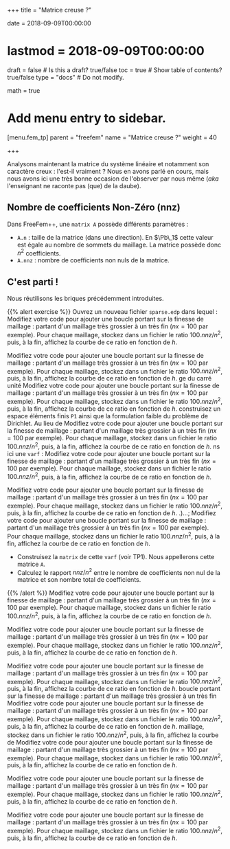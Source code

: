 +++
title = "Matrice creuse ?"

date = 2018-09-09T00:00:00
# lastmod = 2018-09-09T00:00:00

draft = false  # Is this a draft? true/false
toc = true  # Show table of contents? true/false
type = "docs"  # Do not modify.

math = true

# Add menu entry to sidebar.
[menu.fem_tp]
  parent = "freefem"
  name = "Matrice creuse ?"
  weight = 40

+++

$\newcommand{\diff}{\mathrm{d}}$
$\newcommand{\xx}{\mathbf{x}}$
$\newcommand{\vec}[1]{\mathbf{#1}}$
$\newcommand{\conj}[1]{\overline{#1}}$
$\newcommand{\Pb}{\mathbb{P}}$
$\newcommand{\dn}{\partial\_{\mathbf{n}}}$
$\newcommand{\Lo}{L^2(\Omega)}$
$\newcommand{\Ho}{H^1(\Omega)}$
$\newcommand{\Hoz}{H^1\_0(\Omega)}$
$\newcommand{\dsp}{\displaystyle}$
$\newcommand{\uh}{u\_h}$
$\newcommand{\eh}{e\_h}$
$\newcommand{\norm}[1]{\left\\|#1\right\\|}$
$\newcommand{\normL}[1]{\norm{#1}\_{\Lo}}$
$\newcommand{\normH}[1]{\norm{#1}\_{\Ho}}$


Analysons maintenant la matrice du système linéaire et notamment son caractère creux : l'est-il vraiment ? Nous en avons parlé en cours, mais nous avons ici une très bonne occasion de l'observer par nous même (*aka* l'enseignant ne raconte pas (que) de la daube).

## Nombre de coefficients Non-Zéro (nnz)

Dans FreeFem++, une `matrix A` possède différents paramètres :

- `A.n` : taille de la matrice (dans une direction). En $\Pb\_1$ cette valeur est égale au nombre de sommets du maillage. La matrice possède donc $n^2$ coefficients.
- `A.nnz` : nombre de coefficients non nuls de la matrice.


## C'est parti !

Nous réutilisons les briques précédemment introduites. 

{{% alert exercise %}}
Ouvrez un nouveau fichier `sparse.edp` dans lequel :
  Modifiez votre code pour ajouter une boucle portant sur la finesse de maillage : partant d'un maillage très grossier à un très fin ($nx= 100$ par exemple). Pour chaque maillage, stockez dans un fichier le ratio $100.nnz/n^2$, puis, à la fin, affichez la courbe de ce ratio en fonction de $h$.

  Modifiez votre code pour ajouter une boucle portant sur la finesse de maillage : partant d'un maillage très grossier à un très fin ($nx= 100$ par exemple). Pour chaque maillage, stockez dans un fichier le ratio $100.nnz/n^2$, puis, à la fin, affichez la courbe de ce ratio en fonction de $h$.
ge du carré unité
  Modifiez votre code pour ajouter une boucle portant sur la finesse de maillage : partant d'un maillage très grossier à un très fin ($nx= 100$ par exemple). Pour chaque maillage, stockez dans un fichier le ratio $100.nnz/n^2$, puis, à la fin, affichez la courbe de ce ratio en fonction de $h$.
 construisez un espace éléments finis `P1` ainsi que la formulation faible du problème de Dirichlet. Au lieu de   Modifiez votre code pour ajouter une boucle portant sur la finesse de maillage : partant d'un maillage très grossier à un très fin ($nx= 100$ par exemple). Pour chaque maillage, stockez dans un fichier le ratio $100.nnz/n^2$, puis, à la fin, affichez la courbe de ce ratio en fonction de $h$.
ns ici une `varf` :
  Modifiez votre code pour ajouter une boucle portant sur la finesse de maillage : partant d'un maillage très grossier à un très fin ($nx= 100$ par exemple). Pour chaque maillage, stockez dans un fichier le ratio $100.nnz/n^2$, puis, à la fin, affichez la courbe de ce ratio en fonction de $h$.

  Modifiez votre code pour ajouter une boucle portant sur la finesse de maillage : partant d'un maillage très grossier à un très fin ($nx= 100$ par exemple). Pour chaque maillage, stockez dans un fichier le ratio $100.nnz/n^2$, puis, à la fin, affichez la courbe de ce ratio en fonction de $h$.
.)...;
  Modifiez votre code pour ajouter une boucle portant sur la finesse de maillage : partant d'un maillage très grossier à un très fin ($nx= 100$ par exemple). Pour chaque maillage, stockez dans un fichier le ratio $100.nnz/n^2$, puis, à la fin, affichez la courbe de ce ratio en fonction de $h$.

- Construisez la `matrix` de cette `varf` (voir TP1). Nous appellerons cette matrice `A`.
- Calculez le rapport $nnz/n^2$ entre le nombre de coefficients non nul de la matrice et son nombre total de coefficients.
    
{{% /alert %}}
  Modifiez votre code pour ajouter une boucle portant sur la finesse de maillage : partant d'un maillage très grossier à un très fin ($nx= 100$ par exemple). Pour chaque maillage, stockez dans un fichier le ratio $100.nnz/n^2$, puis, à la fin, affichez la courbe de ce ratio en fonction de $h$.

  Modifiez votre code pour ajouter une boucle portant sur la finesse de maillage : partant d'un maillage très grossier à un très fin ($nx= 100$ par exemple). Pour chaque maillage, stockez dans un fichier le ratio $100.nnz/n^2$, puis, à la fin, affichez la courbe de ce ratio en fonction de $h$.

  Modifiez votre code pour ajouter une boucle portant sur la finesse de maillage : partant d'un maillage très grossier à un très fin ($nx= 100$ par exemple). Pour chaque maillage, stockez dans un fichier le ratio $100.nnz/n^2$, puis, à la fin, affichez la courbe de ce ratio en fonction de $h$.
 boucle portant sur la finesse de maillage : partant d'un maillage très grossier à un très fin   Modifiez votre code pour ajouter une boucle portant sur la finesse de maillage : partant d'un maillage très grossier à un très fin ($nx= 100$ par exemple). Pour chaque maillage, stockez dans un fichier le ratio $100.nnz/n^2$, puis, à la fin, affichez la courbe de ce ratio en fonction de $h$.
 maillage, stockez dans un fichier le ratio $100.nnz/n^2$, puis, à la fin, affichez la courbe de   Modifiez votre code pour ajouter une boucle portant sur la finesse de maillage : partant d'un maillage très grossier à un très fin ($nx= 100$ par exemple). Pour chaque maillage, stockez dans un fichier le ratio $100.nnz/n^2$, puis, à la fin, affichez la courbe de ce ratio en fonction de $h$.

  Modifiez votre code pour ajouter une boucle portant sur la finesse de maillage : partant d'un maillage très grossier à un très fin ($nx= 100$ par exemple). Pour chaque maillage, stockez dans un fichier le ratio $100.nnz/n^2$, puis, à la fin, affichez la courbe de ce ratio en fonction de $h$.

  Modifiez votre code pour ajouter une boucle portant sur la finesse de maillage : partant d'un maillage très grossier à un très fin ($nx= 100$ par exemple). Pour chaque maillage, stockez dans un fichier le ratio $100.nnz/n^2$, puis, à la fin, affichez la courbe de ce ratio en fonction de $h$.
